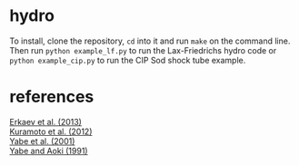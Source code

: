 # hydro

To install, clone the repository, ``cd`` into it and run ``make`` on the command line.
Then run ``python example_lf.py`` to run the Lax-Friedrichs hydro code
or ``python example_cip.py`` to run the CIP Sod shock tube example.

# references
[Erkaev et al. (2013)](http://adsabs.harvard.edu/abs/2013AsBio..13.1011E)  
[Kuramoto et al. (2012)](http://adsabs.harvard.edu/abs/2013E%26PSL.375..312K)  
[Yabe et al. (2001)](http://adsabs.harvard.edu/abs/2001MWRv..129..332Y)  
[Yabe and Aoki (1991)](http://adsabs.harvard.edu/abs/1991CoPhC..66..219Y)
